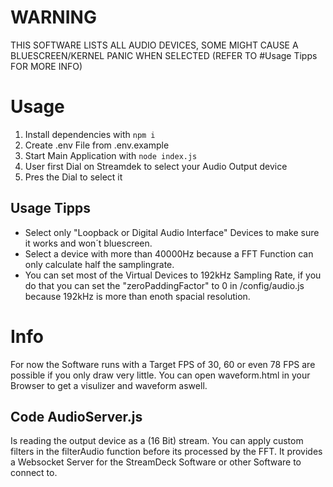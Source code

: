 # WARNING
THIS SOFTWARE LISTS ALL AUDIO DEVICES, SOME MIGHT CAUSE A BLUESCREEN/KERNEL PANIC WHEN SELECTED (REFER TO #Usage Tipps FOR MORE INFO)

# Usage
1. Install dependencies with `npm i`
2. Create .env File from .env.example
3. Start Main Application with `node index.js`
4. User first Dial on Streamdek to select your Audio Output device
5. Pres the Dial to select it

## Usage Tipps
- Select only "Loopback or Digital Audio Interface" Devices to make sure it works and won´t bluescreen.
- Select a device with more than 40000Hz because a FFT Function can only calculate half the samplingrate.
- You can set most of the Virtual Devices to 192kHz Sampling Rate, if you do that you can set the "zeroPaddingFactor" to 0 in /config/audio.js because 192kHz is more than enoth spacial resolution.

# Info
For now the Software runs with a Target FPS of 30, 60 or even 78 FPS are possible if you only draw very little.
You can open waveform.html in your Browser to get a visulizer and waveform aswell.

## Code AudioServer.js
Is reading the output device as a (16 Bit) stream.
You can apply custom filters in the filterAudio function before its processed by the FFT.
It provides a Websocket Server for the StreamDeck Software or other Software to connect to.
